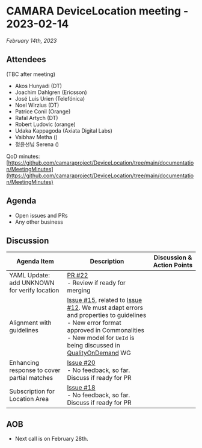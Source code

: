 # CAMARA DeviceLocation meeting - 2023-02-14

*February 14th, 2023*

## Attendees

(TBC after meeting)
* Akos Hunyadi (DT)
* Joachim Dahlgren (Ericsson)
* José Luis Urien (Telefónica)
* Noel Wirzius (DT)
* Patrice Conil (Orange)
* Rafal Artych (DT)
* Robert Ludovic (orange)
* Udaka Kappagoda (Axiata Digital Labs)
* Vaibhav Metha ()
* 정윤선님 Serena ()

QoD minutes: [https://github.com/camaraproject/DeviceLocation/tree/main/documentation/MeetingMinutes](https://github.com/camaraproject/DeviceLocation/tree/main/documentation/MeetingMinutes)

## Agenda

* Open issues and PRs
* Any other business

## Discussion

| Agenda Item | Description | Discussion & Action Points |
| ----------- | ----------- | ------------ |
| YAML Update: add UNKNOWN for verify location | [PR #22](https://github.com/camaraproject/DeviceLocation/pull/22)<br>- Review if ready for merging |  |
| Alignment with guidelines | [Issue #15](https://github.com/camaraproject/DeviceLocation/issues/15), related to [Issue #12](https://github.com/camaraproject/DeviceLocation/issues/12). We must adapt errors and properties to guidelines<br> - New error format approved in Commonalities<br> - New model for `UeId` is being discussed in [QualityOnDemand](https://github.com/camaraproject/QualityOnDemand) WG   | |
| Enhancing response to cover partial matches | [Issue #20](https://github.com/camaraproject/DeviceLocation/issues/20)<br> - No feedback, so far. Discuss if ready for PR | |
| Subscription for Location Area | [Issue #18](https://github.com/camaraproject/DeviceLocation/issues/18)<br> - No feedback, so far. Discuss if ready for PR  | |


## AOB

* Next call is on February 28th.